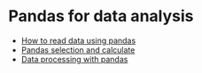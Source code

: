 Pandas for data analysis
========================

- [How to read data using pandas](./pandas-1.ipynb)
- [Pandas selection and calculate](./pandas-2.ipynb)
- [Data processing with pandas](./pandas-3.ipynb)